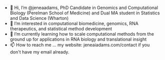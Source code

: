 - 👋 Hi, I’m @jeneaadams, PhD Candidate in Genomics and Computational Biology (Perelman School of Medicine) and Dual MA student in Statistics and Data Science (Wharton)
- 👀 I’m interested in computational biomedicine, genomics, RNA therapeutics, and statistical method development
- 🌱 I’m currently learning how to scale computational methods from the ground up for applications in RNA biology and translational insight
- 📫 How to reach me ... my website: jeneaiadams.com/contact if you don't have my email already. 

<!---
jeneaadams/jeneaadams is a ✨ special ✨ repository because its `README.md` (this file) appears on your GitHub profile.
You can click the Preview link to take a look at your changes.
--->
